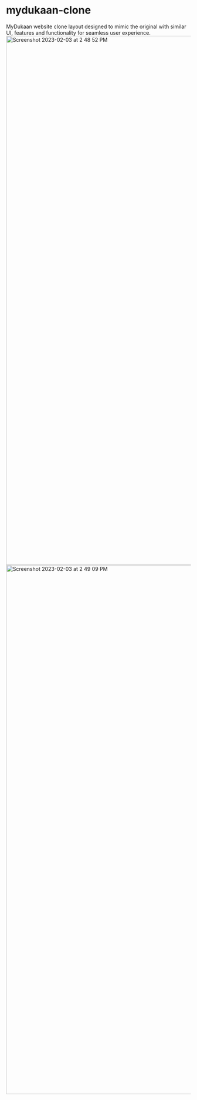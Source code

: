 
# mydukaan-clone
MyDukaan website clone layout designed to mimic the original with similar UI, features and functionality for seamless user experience.
<img width="1440" alt="Screenshot 2023-02-03 at 2 48 52 PM" src="https://user-images.githubusercontent.com/115614705/216561304-3aaeecd6-3fca-42b5-95df-29fcf38c8411.png">
<img width="1440" alt="Screenshot 2023-02-03 at 2 49 09 PM" src="https://user-images.githubusercontent.com/115614705/216561354-20974326-25e1-44e8-a3c1-9076e66c1e07.png">
